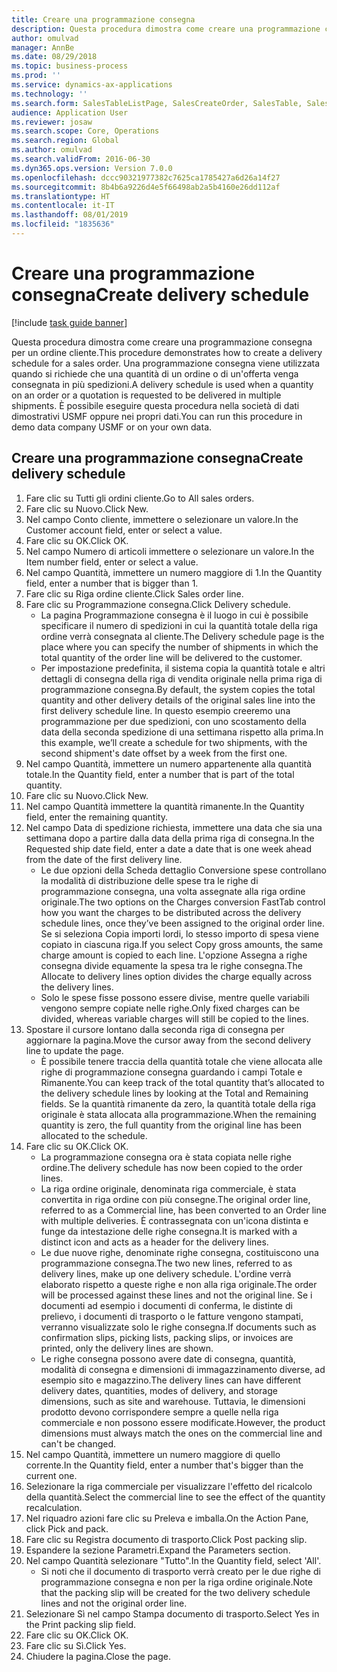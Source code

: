 ```yaml
---
title: Creare una programmazione consegna
description: Questa procedura dimostra come creare una programmazione consegna per un ordine cliente.
author: omulvad
manager: AnnBe
ms.date: 08/29/2018
ms.topic: business-process
ms.prod: ''
ms.service: dynamics-ax-applications
ms.technology: ''
ms.search.form: SalesTableListPage, SalesCreateOrder, SalesTable, SalesDeliverySchedule, SalesEditLines,  SrsReportViewerForm
audience: Application User
ms.reviewer: josaw
ms.search.scope: Core, Operations
ms.search.region: Global
ms.author: omulvad
ms.search.validFrom: 2016-06-30
ms.dyn365.ops.version: Version 7.0.0
ms.openlocfilehash: dccc90321977382c7625ca1785427a6d26a14f27
ms.sourcegitcommit: 8b4b6a9226d4e5f66498ab2a5b4160e26dd112af
ms.translationtype: HT
ms.contentlocale: it-IT
ms.lasthandoff: 08/01/2019
ms.locfileid: "1835636"
---
```

# <a name="create-delivery-schedule"></a><span data-ttu-id="2067e-103">Creare una programmazione consegna</span><span class="sxs-lookup"><span data-stu-id="2067e-103">Create delivery schedule</span></span>

[!include [task guide banner](../../includes/task-guide-banner.md)]

<span data-ttu-id="2067e-104">Questa procedura dimostra come creare una programmazione consegna per un ordine cliente.</span><span class="sxs-lookup"><span data-stu-id="2067e-104">This procedure demonstrates how to create a delivery schedule for a sales order.</span></span> <span data-ttu-id="2067e-105">Una programmazione consegna viene utilizzata quando si richiede che una quantità di un ordine o di un'offerta venga consegnata in più spedizioni.</span><span class="sxs-lookup"><span data-stu-id="2067e-105">A delivery schedule is used when a quantity on an order or a quotation is requested to be delivered in multiple shipments.</span></span> <span data-ttu-id="2067e-106">È possibile eseguire questa procedura nella società di dati dimostrativi USMF oppure nei propri dati.</span><span class="sxs-lookup"><span data-stu-id="2067e-106">You can run this procedure in demo data company USMF or on your own data.</span></span>


## <a name="create-delivery-schedule"></a><span data-ttu-id="2067e-107">Creare una programmazione consegna</span><span class="sxs-lookup"><span data-stu-id="2067e-107">Create delivery schedule</span></span>
1. <span data-ttu-id="2067e-108">Fare clic su Tutti gli ordini cliente.</span><span class="sxs-lookup"><span data-stu-id="2067e-108">Go to All sales orders.</span></span>
2. <span data-ttu-id="2067e-109">Fare clic su Nuovo.</span><span class="sxs-lookup"><span data-stu-id="2067e-109">Click New.</span></span>
3. <span data-ttu-id="2067e-110">Nel campo Conto cliente, immettere o selezionare un valore.</span><span class="sxs-lookup"><span data-stu-id="2067e-110">In the Customer account field, enter or select a value.</span></span>
4. <span data-ttu-id="2067e-111">Fare clic su OK.</span><span class="sxs-lookup"><span data-stu-id="2067e-111">Click OK.</span></span>
5. <span data-ttu-id="2067e-112">Nel campo Numero di articoli immettere o selezionare un valore.</span><span class="sxs-lookup"><span data-stu-id="2067e-112">In the Item number field, enter or select a value.</span></span>
6. <span data-ttu-id="2067e-113">Nel campo Quantità, immettere un numero maggiore di 1.</span><span class="sxs-lookup"><span data-stu-id="2067e-113">In the Quantity field, enter a number that is bigger than 1.</span></span>
7. <span data-ttu-id="2067e-114">Fare clic su Riga ordine cliente.</span><span class="sxs-lookup"><span data-stu-id="2067e-114">Click Sales order line.</span></span>
8. <span data-ttu-id="2067e-115">Fare clic su Programmazione consegna.</span><span class="sxs-lookup"><span data-stu-id="2067e-115">Click Delivery schedule.</span></span>
    * <span data-ttu-id="2067e-116">La pagina Programmazione consegna è il luogo in cui è possibile specificare il numero di spedizioni in cui la quantità totale della riga ordine verrà consegnata al cliente.</span><span class="sxs-lookup"><span data-stu-id="2067e-116">The Delivery schedule page is the place where you can specify the number of shipments in which the total quantity of the order line will be delivered to the customer.</span></span>    
    * <span data-ttu-id="2067e-117">Per impostazione predefinita, il sistema copia la quantità totale e altri dettagli di consegna della riga di vendita originale nella prima riga di programmazione consegna.</span><span class="sxs-lookup"><span data-stu-id="2067e-117">By default, the system copies the total quantity and other delivery details of the original sales line into the first delivery schedule line.</span></span> <span data-ttu-id="2067e-118">In questo esempio creeremo una programmazione per due spedizioni, con uno scostamento della data della seconda spedizione di una settimana rispetto alla prima.</span><span class="sxs-lookup"><span data-stu-id="2067e-118">In this example, we’ll create a schedule for two shipments, with the second shipment's date offset by a week from the first one.</span></span>  
9. <span data-ttu-id="2067e-119">Nel campo Quantità, immettere un numero appartenente alla quantità totale.</span><span class="sxs-lookup"><span data-stu-id="2067e-119">In the Quantity field, enter a number that is part of the total quantity.</span></span>
10. <span data-ttu-id="2067e-120">Fare clic su Nuovo.</span><span class="sxs-lookup"><span data-stu-id="2067e-120">Click New.</span></span>
11. <span data-ttu-id="2067e-121">Nel campo Quantità immettere la quantità rimanente.</span><span class="sxs-lookup"><span data-stu-id="2067e-121">In the Quantity field, enter the remaining quantity.</span></span>
12. <span data-ttu-id="2067e-122">Nel campo Data di spedizione richiesta, immettere una data che sia una settimana dopo a partire dalla data della prima riga di consegna.</span><span class="sxs-lookup"><span data-stu-id="2067e-122">In the Requested ship date field, enter a date a date that is one week ahead from the date of the first delivery line.</span></span>
    * <span data-ttu-id="2067e-123">Le due opzioni della Scheda dettaglio Conversione spese controllano la modalità di distribuzione delle spese tra le righe di programmazione consegna, una volta assegnate alla riga ordine originale.</span><span class="sxs-lookup"><span data-stu-id="2067e-123">The two options on the Charges conversion FastTab control how you want the charges to be distributed across the delivery schedule lines, once they’ve been assigned to the original order line.</span></span> <span data-ttu-id="2067e-124">Se si seleziona Copia importi lordi, lo stesso importo di spesa viene copiato in ciascuna riga.</span><span class="sxs-lookup"><span data-stu-id="2067e-124">If you select Copy gross amounts, the same charge amount is copied to each line.</span></span> <span data-ttu-id="2067e-125">L'opzione Assegna a righe consegna divide equamente la spesa tra le righe consegna.</span><span class="sxs-lookup"><span data-stu-id="2067e-125">The Allocate to delivery lines option divides the charge equally across the delivery lines.</span></span>  
    * <span data-ttu-id="2067e-126">Solo le spese fisse possono essere divise, mentre quelle variabili vengono sempre copiate nelle righe.</span><span class="sxs-lookup"><span data-stu-id="2067e-126">Only fixed charges can be divided, whereas variable charges will still be copied to the lines.</span></span>  
13. <span data-ttu-id="2067e-127">Spostare il cursore lontano dalla seconda riga di consegna per aggiornare la pagina.</span><span class="sxs-lookup"><span data-stu-id="2067e-127">Move the cursor away from the second delivery line to update the page.</span></span>
    * <span data-ttu-id="2067e-128">È possibile tenere traccia della quantità totale che viene allocata alle righe di programmazione consegna guardando i campi Totale e Rimanente.</span><span class="sxs-lookup"><span data-stu-id="2067e-128">You can keep track of the total quantity that’s allocated to the delivery schedule lines by looking at the Total and Remaining fields.</span></span> <span data-ttu-id="2067e-129">Se la quantità rimanente da zero, la quantità totale della riga originale è stata allocata alla programmazione.</span><span class="sxs-lookup"><span data-stu-id="2067e-129">When the remaining quantity is zero, the full quantity from the original line has been allocated to the schedule.</span></span>   
14. <span data-ttu-id="2067e-130">Fare clic su OK.</span><span class="sxs-lookup"><span data-stu-id="2067e-130">Click OK.</span></span>
    * <span data-ttu-id="2067e-131">La programmazione consegna ora è stata copiata nelle righe ordine.</span><span class="sxs-lookup"><span data-stu-id="2067e-131">The delivery schedule has now been copied to the order lines.</span></span>   
    * <span data-ttu-id="2067e-132">La riga ordine originale, denominata riga commerciale, è stata convertita in riga ordine con più consegne.</span><span class="sxs-lookup"><span data-stu-id="2067e-132">The original order line, referred to as a Commercial line, has been converted to an Order line with multiple deliveries.</span></span> <span data-ttu-id="2067e-133">È contrassegnata con un'icona distinta e funge da intestazione delle righe consegna.</span><span class="sxs-lookup"><span data-stu-id="2067e-133">It is marked with a distinct icon and acts as a header for the delivery lines.</span></span>  
    * <span data-ttu-id="2067e-134">Le due nuove righe, denominate righe consegna, costituiscono una programmazione consegna.</span><span class="sxs-lookup"><span data-stu-id="2067e-134">The two new lines, referred to as delivery lines, make up one delivery schedule.</span></span> <span data-ttu-id="2067e-135">L'ordine verrà elaborato rispetto a queste righe e non alla riga originale.</span><span class="sxs-lookup"><span data-stu-id="2067e-135">The order will be processed against these lines and not the original line.</span></span> <span data-ttu-id="2067e-136">Se i documenti ad esempio i documenti di conferma, le distinte di prelievo, i documenti di trasporto o le fatture vengono stampati, verranno visualizzate solo le righe consegna.</span><span class="sxs-lookup"><span data-stu-id="2067e-136">If documents such as confirmation slips, picking lists, packing slips, or invoices are printed, only the delivery lines are shown.</span></span>   
    * <span data-ttu-id="2067e-137">Le righe consegna possono avere date di consegna, quantità, modalità di consegna e dimensioni di immagazzinamento diverse, ad esempio sito e magazzino.</span><span class="sxs-lookup"><span data-stu-id="2067e-137">The delivery lines can have different delivery dates, quantities, modes of delivery, and storage dimensions, such as site and warehouse.</span></span> <span data-ttu-id="2067e-138">Tuttavia, le dimensioni prodotto devono corrispondere sempre a quelle nella riga commerciale e non possono essere modificate.</span><span class="sxs-lookup"><span data-stu-id="2067e-138">However, the product dimensions must always match the ones on the commercial line and can't be changed.</span></span>  
15. <span data-ttu-id="2067e-139">Nel campo Quantità, immettere un numero maggiore di quello corrente.</span><span class="sxs-lookup"><span data-stu-id="2067e-139">In the Quantity field, enter a number that's bigger than the current one.</span></span>
16. <span data-ttu-id="2067e-140">Selezionare la riga commerciale per visualizzare l'effetto del ricalcolo della quantità.</span><span class="sxs-lookup"><span data-stu-id="2067e-140">Select the commercial line to see the effect of the quantity recalculation.</span></span>
17. <span data-ttu-id="2067e-141">Nel riquadro azioni fare clic su Preleva e imballa.</span><span class="sxs-lookup"><span data-stu-id="2067e-141">On the Action Pane, click Pick and pack.</span></span>
18. <span data-ttu-id="2067e-142">Fare clic su Registra documento di trasporto.</span><span class="sxs-lookup"><span data-stu-id="2067e-142">Click Post packing slip.</span></span>
19. <span data-ttu-id="2067e-143">Espandere la sezione Parametri.</span><span class="sxs-lookup"><span data-stu-id="2067e-143">Expand the Parameters section.</span></span>
20. <span data-ttu-id="2067e-144">Nel campo Quantità selezionare "Tutto".</span><span class="sxs-lookup"><span data-stu-id="2067e-144">In the Quantity field, select 'All'.</span></span>
    * <span data-ttu-id="2067e-145">Si noti che il documento di trasporto verrà creato per le due righe di programmazione consegna e non per la riga ordine originale.</span><span class="sxs-lookup"><span data-stu-id="2067e-145">Note that the packing slip will be created for the two delivery schedule lines and not the original order line.</span></span>  
21. <span data-ttu-id="2067e-146">Selezionare Sì nel campo Stampa documento di trasporto.</span><span class="sxs-lookup"><span data-stu-id="2067e-146">Select Yes in the Print packing slip field.</span></span>
22. <span data-ttu-id="2067e-147">Fare clic su OK.</span><span class="sxs-lookup"><span data-stu-id="2067e-147">Click OK.</span></span>
23. <span data-ttu-id="2067e-148">Fare clic su Sì.</span><span class="sxs-lookup"><span data-stu-id="2067e-148">Click Yes.</span></span>
24. <span data-ttu-id="2067e-149">Chiudere la pagina.</span><span class="sxs-lookup"><span data-stu-id="2067e-149">Close the page.</span></span>

